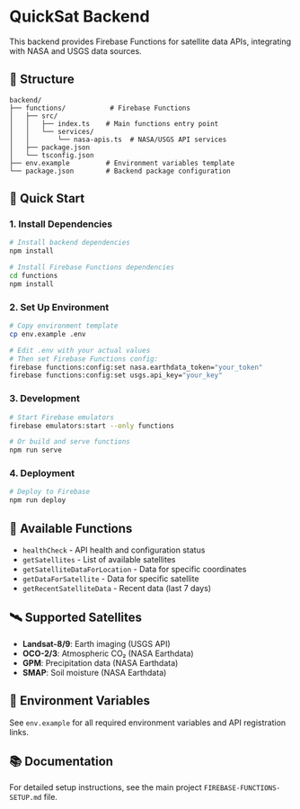 # QuickSat Backend

This backend provides Firebase Functions for satellite data APIs, integrating with NASA and USGS data sources.

## 📁 Structure

```
backend/
├── functions/           # Firebase Functions
│   ├── src/
│   │   ├── index.ts    # Main functions entry point
│   │   └── services/
│   │       └── nasa-apis.ts  # NASA/USGS API services
│   ├── package.json
│   └── tsconfig.json
├── env.example         # Environment variables template
└── package.json        # Backend package configuration
```

## 🚀 Quick Start

### 1. Install Dependencies

```bash
# Install backend dependencies
npm install

# Install Firebase Functions dependencies
cd functions
npm install
```

### 2. Set Up Environment

```bash
# Copy environment template
cp env.example .env

# Edit .env with your actual values
# Then set Firebase Functions config:
firebase functions:config:set nasa.earthdata_token="your_token"
firebase functions:config:set usgs.api_key="your_key"
```

### 3. Development

```bash
# Start Firebase emulators
firebase emulators:start --only functions

# Or build and serve functions
npm run serve
```

### 4. Deployment

```bash
# Deploy to Firebase
npm run deploy
```

## 📡 Available Functions

- `healthCheck` - API health and configuration status
- `getSatellites` - List of available satellites
- `getSatelliteDataForLocation` - Data for specific coordinates
- `getDataForSatellite` - Data for specific satellite
- `getRecentSatelliteData` - Recent data (last 7 days)

## 🛰️ Supported Satellites

- **Landsat-8/9**: Earth imaging (USGS API)
- **OCO-2/3**: Atmospheric CO₂ (NASA Earthdata)
- **GPM**: Precipitation data (NASA Earthdata)
- **SMAP**: Soil moisture (NASA Earthdata)

## 🔧 Environment Variables

See `env.example` for all required environment variables and API registration links.

## 📚 Documentation

For detailed setup instructions, see the main project `FIREBASE-FUNCTIONS-SETUP.md` file.
